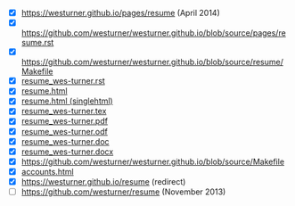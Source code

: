 - [x] https://westurner.github.io/pages/resume (April 2014)
- [x] https://github.com/westurner/westurner.github.io/blob/source/pages/resume.rst
- [x] https://github.com/westurner/westurner.github.io/blob/source/resume/Makefile
- [x] [resume_wes-turner.rst](https://github.com/westurner/westurner.github.io/blob/source/_copy/resume/resume_wes-turner.rst)
- [x] [resume.html](https://github.com/westurner/westurner.github.io/blob/source/_copy/resume/html/resume.html)
- [x] [resume.html (singlehtml)](https://github.com/westurner/westurner.github.io/blob/source/_copy/resume/singlehtml/resume.html)
- [x] [resume_wes-turner.tex](https://github.com/westurner/westurner.github.io/blob/source/_copy/resume/latex/resume_wes-turner.tex)
- [x] [resume_wes-turner.pdf](https://github.com/westurner/westurner.github.io/blob/source/_copy/resume/latex/resume_wes-turner.pdf)
- [x] [resume_wes-turner.odf](https://github.com/westurner/westurner.github.io/blob/source/_copy/resume/resume_wes-turner.odf)
- [x] [resume_wes-turner.doc](https://github.com/westurner/westurner.github.io/blob/source/_copy/resume/resume_wes-turner.doc)
- [x] [resume_wes-turner.docx](https://github.com/westurner/westurner.github.io/blob/source/_copy/resume/resume_wes-turner.docx)
- [x] https://github.com/westurner/westurner.github.io/blob/source/Makefile
- [x] [accounts.html](https://github.com/westurner/westurner.github.io/blob/source/_themes/flat5000/accounts.html)
- [x] https://westurner.github.io/resume (redirect)
- [ ] https://github.com/westurner/resume (November 2013)